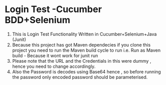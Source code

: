 # Login Test -Cucumber BDD+Selenium
1. This is Login Test Functionality Written in Cucumber+Selenium+Java (Junit)
2. Because this project has got Maven dependecies if you clone this project you need to run the Maven build cycle to run i.e. Run as Maven build - Because it wont work for junit run
3. Please note that the URL and the Credentials in this were dummy , hence you need to change accordingly.
4. Also the Password is decodes using Base64 hence , so before running the password only encoded password should be parameterised.

